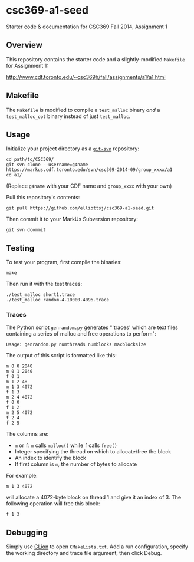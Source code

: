 csc369-a1-seed
==============

Starter code & documentation for CSC369 Fall 2014, Assignment 1

## Overview

This repository contains the starter code and a slightly-modified `Makefile` for Assignment 1:

<http://www.cdf.toronto.edu/~csc369h/fall/assignments/a1/a1.html>

## Makefile

The `Makefile` is modified to compile a `test_malloc` binary *and* a `test_malloc_opt` binary
instead of just `test_malloc`.

## Usage

Initialize your project directory as a [`git-svn`][git-svn] repository:

    cd path/to/CSC369/
    git svn clone --username=g4name https://markus.cdf.toronto.edu/svn/csc369-2014-09/group_xxxx/a1
    cd a1/

(Replace `g4name` with your CDF name and `group_xxxx` with your own)

Pull this repository's contents:

    git pull https://github.com/elliottsj/csc369-a1-seed.git
    
Then commit it to your MarkUs Subversion repository:
    
    git svn dcommit

## Testing

To test your program, first compile the binaries:

    make

Then run it with the test traces:

    ./test_malloc short1.trace
    ./test_malloc random-4-10000-4096.trace

### Traces

The Python script `genrandom.py` generates "'traces' which are text files containing a series of malloc and free operations to perform":

    Usage: genrandom.py numthreads numblocks maxblocksize

The output of this script is formatted like this:

    m 0 0 2040
    m 0 1 2040
    f 0 1
    m 1 2 48
    m 1 3 4072
    f 1 3
    m 2 4 4072
    f 0 0
    f 1 2
    m 2 5 4072
    f 2 4
    f 2 5

The columns are:

- `m` or `f`: `m` calls `malloc()` while `f` calls `free()`
- Integer specifying the thread on which to allocate/free the block
- An index to identify the block
- If first column is `m`, the number of bytes to allocate

For example:

    m 1 3 4072

will allocate a 4072-byte block on thread 1 and give it an index of 3. The following operation will free this block:

    f 1 3

## Debugging

Simply use [CLion](http://www.jetbrains.com/clion/) to open `CMakeLists.txt`. 
Add a run configuration, specify the working directory and trace file argument, then click Debug.

[git-svn]: http://git-scm.com/book/en/Git-and-Other-Systems-Git-and-Subversion

